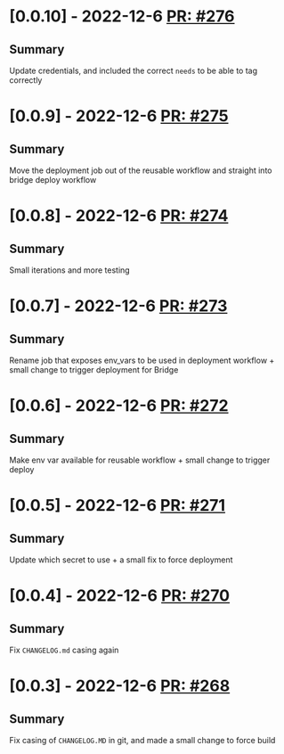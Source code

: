 # [0.0.10] - 2022-12-6 [PR: #276](https://github.com/dolittle/Studio/pull/276)
## Summary

Update credentials, and included the correct `needs` to be able to tag correctly


# [0.0.9] - 2022-12-6 [PR: #275](https://github.com/dolittle/Studio/pull/275)
## Summary

Move the deployment job out of the reusable workflow and straight into bridge deploy workflow


# [0.0.8] - 2022-12-6 [PR: #274](https://github.com/dolittle/Studio/pull/274)
## Summary

Small iterations and more testing


# [0.0.7] - 2022-12-6 [PR: #273](https://github.com/dolittle/Studio/pull/273)
## Summary

Rename job that exposes env_vars to be used in deployment workflow + small change to trigger deployment for Bridge


# [0.0.6] - 2022-12-6 [PR: #272](https://github.com/dolittle/Studio/pull/272)
## Summary

Make env var available for reusable workflow + small change to trigger deploy


# [0.0.5] - 2022-12-6 [PR: #271](https://github.com/dolittle/Studio/pull/271)
## Summary

Update which secret to use + a small fix to force deployment


# [0.0.4] - 2022-12-6 [PR: #270](https://github.com/dolittle/Studio/pull/270)
## Summary

Fix `CHANGELOG.md` casing again


# [0.0.3] - 2022-12-6 [PR: #268](https://github.com/dolittle/Studio/pull/268)
## Summary

Fix casing of `CHANGELOG.MD` in git, and made a small change to force build


